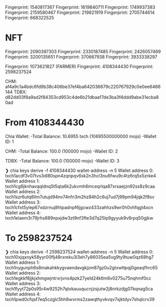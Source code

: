 Fingerprint: 1540817367
Fingerprint: 1619840711
Fingerprint: 1749937383
Fingerprint: 2159580467
Fingerprint: 219821919
Fingerprint: 2705744614
Fingerprint: 668322525


# NFT
Fingerprint: 2090397303
Fingerprint: 2330187485
Fingerprint: 2426057469
Fingerprint: 3200135651
Fingerprint: 370667938
Fingerprint: 3933338297

Fingerprint: 1073621827 (FARMER)
Fingerprint: 4108344430
Fingerprint: 2598237524

CHM: af4a9c1a4bdc6fd9b38c406be37ef4ba642036679c220767929c0e0ee6466144
TDBX: d82dd03f8a9ad2f84353cd953c4de6b21dbaaf7de3ba3f4ddd9abe31ecba80ad

# From 4108344430
Chia Wallet:
   -Total Balance:         10.6955 txch (10695500000000 mojo)
   -Wallet ID:             1

CHM:
   -Total Balance:         100.0  (100000 mojo)
   -Wallet ID:             2

TDBX:
   -Total Balance:         100.0  (100000 mojo)
   -Wallet ID:             3


 ❯ chia keys derive -f 4108344430 wallet-address -n 5
Wallet address 0: txch1acdf3v07tvs3dl80spn4zqnpqv6sk2n3hcl3nu6fwu9c4tz6rq5s5zrke4
Wallet address 1: txch1cg6jknhavqqldnq5t5qta6k2ukvmh6mceqrlqa87xrsaejzn92ss8z9caa
Wallet address 2: txch1szr6utq6llm7utujd94nv74nfn3m2hz84h2c6uj7ud7j99pm94jqk2f8sv
Wallet address 3: txch1cfxt5ylep67xdzrnuj8htpadnpf6jgcwz433zahhzs9wr0h0vhfqgt4xcn
Wallet address 4: txch1elaem3r79jrhs889npxjdw3zt9nf3fte3d7q25lp9gyyuk9v8rpq50gjkw

# To 2598237524
❯ chia keys derive -f 2598237524 wallet-address -n 5
Wallet address 0: txch10xjqxnyk58yyr00flj48rxreku3l3eh7y86035ea5vg9ty9tuw0qz68hg7
Wallet address 1: txch1nygunph6s8makahkkygvaendavgkjzm87gz0u2gtxwttpqj0geaqfhrc65
Wallet address 2: txch1egkkf8jjkjxhmgwjntrxrjvns4pzk27yeld24ktlm6v0275u75nqhmf0cc
Wallet address 3: txch1fyyt72p0s95r4w9252h7qtxkauuqucnjzsjutw2j8nrkzdjg07kqnag5ca
Wallet address 4: txch1pwd0cfqsf7eq5czglc5hh8wvrms2zawqthyvkvqv7sjktdyv7shqlcrv39

